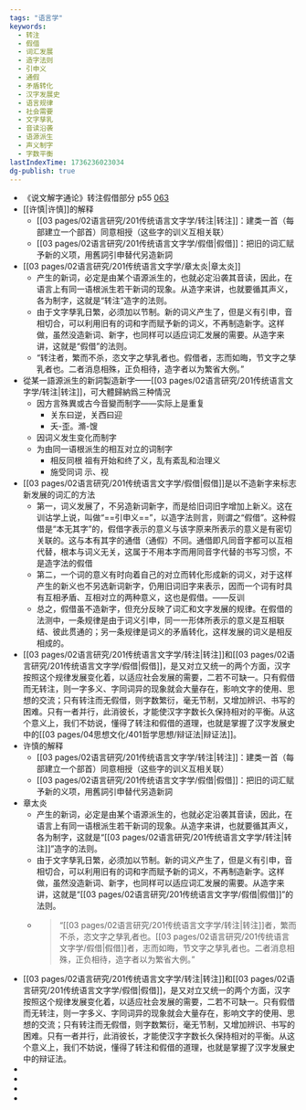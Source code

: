 ```yaml
---
tags: "语言学"
keywords:
  - 转注
  - 假借
  - 词汇发展
  - 造字法则
  - 引申义
  - 通假
  - 矛盾转化
  - 汉字发展史
  - 语言规律
  - 社会需要
  - 文字孳乳
  - 音读沿袭
  - 语源派生
  - 声义制字
  - 字数平衡
lastIndexTime: 1736236023034
dg-publish: true
---
```

- 《说文解字通论》转注假借部分 p55 [063](bookxnotepro://opennote/?nb=%7B2117b958-236b-4a62-bf6a-45d97e69df01%7D&book=040b3771ced78179e6d92053f52c6143&page=62&x=295&y=175&id=1&uuid=034090b3b244172abd369a75046fa5e8)
- [[许慎\|许慎]]的解释
	- [[03 pages/02语言研究/201传统语言文字学/转注\|转注]]：建类一首（每部建立一个部首）同意相授（这些字的训义互相关联）
	- [[03 pages/02语言研究/201传统语言文字学/假借\|假借]]：把旧的词汇赋予新的义项，用舊詞引申替代另造新詞
- [[03 pages/02语言研究/201传统语言文字学/章太炎\|章太炎]]
	- 产生的新词，必定是由某个语源派生的，也就必定沿袭其音读，因此，在语言上有同一语根派生若干新词的现象。从造字来讲，也就要循其声义，各为制字，这就是“转注”造字的法则。
	- 由于文字孳乳日繁，必须加以节制。新的词义产生了，但是义有引申，音相切合，可以利用旧有的词和字而赋予新的词义，不再制造新字。这样做，虽然没造新词、新字，也同样可以适应词汇发展的需要。从造字来讲，这就是“假借”的法则。
	- “转注者，繁而不杀，恣文字之孳乳者也。假借者，志而如晦，节文字之孳乳者也。二者消息相殊，正负相待，造字者以为繁省大例。”
- 從某一語源派生的新詞製造新字——[[03 pages/02语言研究/201传统语言文字学/转注\|转注]]，可大體歸納爲三种情況
	- 因方言殊異或古今音變而制字——实际上是重复
		- 关东曰逆，关西曰迎
		- 夭-歪。滫-馊
	- 因词义发生变化而制字
	- 为由同一语根派生的相互对立的词制字
		- 相反同根 祖有开始和终了义，乱有紊乱和治理义
		- 施受同词 示、视
- [[03 pages/02语言研究/201传统语言文字学/假借\|假借]]是以不造新字来标志新发展的词汇的方法
	- 第一，词义发展了，不另造新词新字，而是给旧词旧字增加上新义。这在训诂学上说，叫做“==引申义==”，以造字法则言，则谓之“假借”。这种假借是“本无其字”的，假借字表示的意义与该字原来所表示的意义是有密切关联的。这与本有其字的通借（通假）不同。通借即凡同音字都可以互相代替，根本与词义无关，这属于不用本字而用同音字代替的书写习惯，不是造字法的假借
	- 第二，一个词的意义有时向着自己的对立而转化形成新的词义，对于这样产生的新义也不另选新词新字，仍用旧词旧字来表示，因而一个词有时具有互相矛盾、互相对立的两种意义，这也是假借。——反训
	- 总之，假借虽不造新字，但充分反映了词汇和文字发展的规律。在假借的法测中，一条规律是由于词义引申，同一一形体所表示的意义是互相联结、彼此贯通的；另一条规律是词义的矛盾转化，这样发展的词义是相反相成的。
- [[03 pages/02语言研究/201传统语言文字学/转注\|转注]]和[[03 pages/02语言研究/201传统语言文字学/假借\|假借]]，是又对立又统一的两个方面，汉字按照这个规律发展变化着，以适应社会发展的需要，二若不可缺一。只有假借而无转注，则一字多义、字同词异的现象就会大量存在，影响文字的使用、思想的交流；只有转注而无假借，则字数繁衍，毫无节制，又增加辨识、书写的困难。只有一者并行，此消彼长，才能使汉字字数长久保持相对的平衡。从这个意义上，我们不妨说，懂得了转注和假借的道理，也就是掌握了汉字发展史中的[[03 pages/04思想文化/401哲学思想/辩证法\|辩证法]]。
- 许慎的解释
	- [[03 pages/02语言研究/201传统语言文字学/转注\|转注]]：建类一首（每部建立一个部首）同意相授（这些字的训义互相关联）
	- [[03 pages/02语言研究/201传统语言文字学/假借\|假借]]：把旧的词汇赋予新的义项，用舊詞引申替代另造新詞
- 章太炎
	- 产生的新词，必定是由某个语源派生的，也就必定沿袭其音读，因此，在语言上有同一语根派生若干新词的现象。从造字来讲，也就要循其声义，各为制字，这就是“[[03 pages/02语言研究/201传统语言文字学/转注\|转注]]”造字的法则。
	- 由于文字孳乳日繁，必须加以节制。新的词义产生了，但是义有引申，音相切合，可以利用旧有的词和字而赋予新的词义，不再制造新字。这样做，虽然没造新词、新字，也同样可以适应词汇发展的需要。从造字来讲，这就是“[[03 pages/02语言研究/201传统语言文字学/假借\|假借]]”的法则。
	- > “[[03 pages/02语言研究/201传统语言文字学/转注\|转注]]者，繁而不杀，恣文字之孳乳者也。[[03 pages/02语言研究/201传统语言文字学/假借\|假借]]者，志而如晦，节文字之孳乳者也。二者消息相殊，正负相待，造字者以为繁省大例。”
- [[03 pages/02语言研究/201传统语言文字学/转注\|转注]]和[[03 pages/02语言研究/201传统语言文字学/假借\|假借]]，是又对立又统一的两个方面，汉字按照这个规律发展变化着，以适应社会发展的需要，二若不可缺一。只有假借而无转注，则一字多义、字同词异的现象就会大量存在，影响文字的使用、思想的交流；只有转注而无假借，则字数繁衍，毫无节制，又增加辨识、书写的困难。只有一者并行，此消彼长，才能使汉字字数长久保持相对的平衡。从这个意义上，我们不妨说，懂得了转注和假借的道理，也就是掌握了汉字发展史中的辩证法。
-
-
-
-